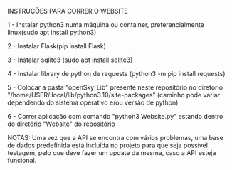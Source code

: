 INSTRUÇÕES PARA CORRER O WEBSITE

1 - Instalar python3 numa máquina ou container, preferencialmente linux(sudo apt install python3)

2 - Instalar Flask(pip install Flask)

3 - Instalar sqlite3 (sudo apt install sqlite3)

4 - Instalar library de python de requests (python3 -m pip install requests)

5 - Colocar a pasta "openSky_Lib" presente neste repositório no diretório "/home/USER/.local/lib/python3.10/site-packages" (caminho pode variar dependendo do sistema operativo e/ou versão de python)

6 - Correr aplicação com comando "python3 Website.py" estando dentro do diretório "Website" do repositório

NOTAS: Uma vez que a API se encontra com vários problemas, uma base de dados predefinida está incluída no projeto para que seja possível testagem, pelo que deve fazer um update da mesma, caso a API esteja funcional.
